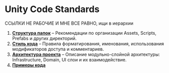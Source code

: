 # Unity Code Standards

ССЫЛКИ НЕ РАБОЧИЕ И МНЕ ВСЕ РАВНО, ищи в иерархии

1. [**Структура папок**](https://github.com/BlizzyIxyz/Code-Standards/blob/Unity-project-code-standarts/Project%20file%20structure.md) – Рекомендации по организации Assets, Scripts, Prefabs и других директорий.  
2. [**Стиль кода**](https://github.com/BlizzyIxyz/Code-Standards/blob/b958ad0cb7dc78bff3b6bc3fe2044a6623fe1956/Code%20style%20guide.md) – Правила форматирования, именования, использования модификаторов доступа и комментариев.  
3. [**Архитектура проекта**](https://github.com/BlizzyIxyz/Code-Standards/blob/0715cd02c6c686dfbf7ad522365681b3a1e63037/Unity%20Modular-Layered%20Architecture.md) – Описание модульно-слойной архитектуры: Infrastructure, Domain, UI слои и их взаимодействие.
4. [**Примеры кода**](https://github.com/BlizzyIxyz/Code-Standards/blob/d5dd3067659e72158c0c7a5ea726a48ff7448c42/Code%20examples.md)
